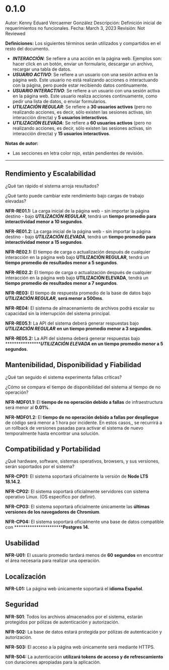 # 0.1.0

Autor: Kenny Eduard Vercaemer González
Descripción: Definición inicial de requerimientos no funcionales.
Fecha: March 3, 2023
Revisión: Not Reviewed

********Definiciones:******** Los siguientes términos serán utilizados y compartidos en el resto del documento.

- *********************************INTERACCIÓN*********************************: Se refiere a una acción en la página web. Ejemplos son: hacer click en un botón, enviar un formulario, descargar un archivo, recargar una tabla de datos.
- *********************************************USUARIO ACTIVO*********************************************: Se refiere a un usuario con una sesión activa en la página web. Este usuario no está realizando acciones o interactuando con la página, pero puede estar recibiendo datos continuamente.
- *********************************************************USUARIO INTERACTIVO*********************************************************: Se refiere a un usuario con una sesión activa en la página web. Este usuario realiza acciones continuamente, como pedir una lista de datos, o enviar formularios.
- ***************************************************************UTILIZACIÓN REGULAR***************************************************************: Se refiere a **30 usuarios activos** (pero no realizando acciones, es decir, sólo existen las sesiones activas, sin interacción directa) y **5 usuarios interactivos**.
- *******UTILIZACIÓN ELEVADA*******: Se refiere a **60 usuarios activos** (pero no realizando acciones, es decir, sólo existen las sesiones activas, sin interacción directa) y **15 usuarios interactivos**.

******************************Notas de autor:******************************

- Las secciones en letra color rojo, están pendientes de revisión.

---

## Rendimiento y Escalabilidad

¿Qué tan rápido el sistema arroja resultados?

¿Qué tanto puede cambiar este rendimiento bajo cargas de trabajo elevadas?

**********NFR-RE01.1:********** La carga inicial de la página web - sin importar la página destino - bajo *********************************UTILIZACIÓN REGULAR*********************************, tendrá un **tiempo promedio para interactividad menor a 10 segundos**.

**********NFR-RE01.2:********** La carga inicial de la página web - sin importar la página destino - bajo *********************************UTILIZACIÓN ELEVADA*********************************, tendrá un **tiempo promedio para interactividad menor a 15 segundos**.

******************NFR-RE02.1:****************** El tiempo de carga o actualización después de cualquier interacción en la página web bajo ******************UTILIZACIÓN REGULAR******************, tendrá un **tiempo promedio de resultados menor a 5 segundos**.

******************NFR-RE02.2:****************** El tiempo de carga o actualización después de cualquier interacción en la página web bajo ******************UTILIZACIÓN ELEVADA******************, tendrá un **tiempo promedio de resultados menor a 7 segundos**.

******************NFR-RE03:****************** El tiempo de respuesta promedio de la base de datos bajo *********************************************************UTILIZACIÓN REGULAR*********************************************************, **será menor a 500ms**.

******************NFR-RE04:****************** El sistema de almacenamiento de archivos podrá escalar su capacidad sin la interrupción del sistema principal.

************************NFR-RE05.1:************************ La API del sistema deberá generar respuestas bajo ***************************UTILIZACIÓN REGULAR*************************** **en un tiempo promedio menor a 3 segundos**.

************************NFR-RE05.2:************************ La API del sistema deberá generar respuestas bajo ***************************UTILIZACIÓN ELEVADA********* en un tiempo promedio menor a 5 segundos**.

## Mantenibilidad, Disponibilidad y Fiabilidad

¿Qué tan seguido el sistema experimenta fallas críticas?

¿Cómo se compara el tiempo de disponibilidad del sistema al tiempo de no operación?

********************NFR-MDF01.1:******************** El **tiempo de no operación debido a fallas** de infraestructura será menor al **0.01%**.

**************************NFR-MDF01.2:************************** El **tiempo de no operación debido a fallas por despliegue** de código será menor a 1 hora por incidente. En estos casos,, se recurrirá a un rollback de versiones pasadas para activar el sistema de nuevo temporalmente hasta encontrar una solución.

## Compatibilidad y Portabilidad

¿Qué hardware, software, sistemas operativos, browsers, y sus versiones, serán soportados por el sistema?

******************NFR-CP01:****************** El sistema soportará oficialmente la versión de **Node LTS 18.14.2**.

******************NFR-CP02:****************** El sistema soportará oficialmente servidores con sistema operativo Linux. (OS especifico por definir).

********************NFR-CP03:******************** El sistema soportará oficialmente únicamente las **últimas versiones de los navegadores de Chromium**.

****************NFR-CP04:**************** El sistema soportará oficialmente una base de datos compatible con ************************Postgres 14.**

## Usabilidad

****************NFR-U01:**************** El usuario promedio tardará menos de **60 segundos** en encontrar el área necesaria para realizar una operación.

## Localización

****************NFR-L01:**************** La página web únicamente soportará el **idioma Español**.

## Seguridad

******NFR-S01******: Todos los archivos almacenados por el sistema, estarán protegidos por pólizas de autenticación y autorización.

**NFR-S02:** La base de datos estará protegida por pólizas de autenticación y autorización.

********NFR-S03:******** El acceso a la página web únicamente será mediante HTTPS.

**NFR-S04:** La autenticación **utilizará tokens de acceso y de refrescamiento** con duraciones apropiadas para la aplicación.